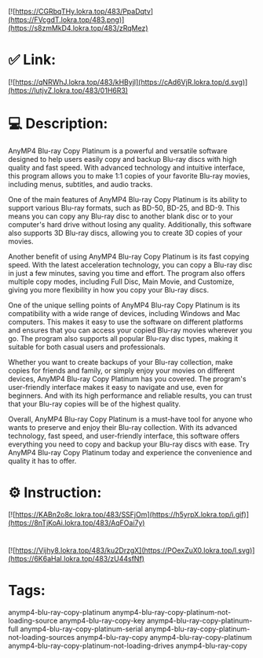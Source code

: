 [![https://CGRbqTHy.lokra.top/483/PpaDqtv](https://FVcgdT.lokra.top/483.png)](https://s8zmMkD4.lokra.top/483/zRqMez)
# ✅ Link:
[![https://qNRWhJ.lokra.top/483/kHByjl](https://cAd6VjR.lokra.top/d.svg)](https://lutjvZ.lokra.top/483/01H6R3)
# 💻 Description:
AnyMP4 Blu-ray Copy Platinum is a powerful and versatile software designed to help users easily copy and backup Blu-ray discs with high quality and fast speed. With advanced technology and intuitive interface, this program allows you to make 1:1 copies of your favorite Blu-ray movies, including menus, subtitles, and audio tracks.

One of the main features of AnyMP4 Blu-ray Copy Platinum is its ability to support various Blu-ray formats, such as BD-50, BD-25, and BD-9. This means you can copy any Blu-ray disc to another blank disc or to your computer's hard drive without losing any quality. Additionally, this software also supports 3D Blu-ray discs, allowing you to create 3D copies of your movies.

Another benefit of using AnyMP4 Blu-ray Copy Platinum is its fast copying speed. With the latest acceleration technology, you can copy a Blu-ray disc in just a few minutes, saving you time and effort. The program also offers multiple copy modes, including Full Disc, Main Movie, and Customize, giving you more flexibility in how you copy your Blu-ray discs.

One of the unique selling points of AnyMP4 Blu-ray Copy Platinum is its compatibility with a wide range of devices, including Windows and Mac computers. This makes it easy to use the software on different platforms and ensures that you can access your copied Blu-ray movies wherever you go. The program also supports all popular Blu-ray disc types, making it suitable for both casual users and professionals.

Whether you want to create backups of your Blu-ray collection, make copies for friends and family, or simply enjoy your movies on different devices, AnyMP4 Blu-ray Copy Platinum has you covered. The program's user-friendly interface makes it easy to navigate and use, even for beginners. And with its high performance and reliable results, you can trust that your Blu-ray copies will be of the highest quality.

Overall, AnyMP4 Blu-ray Copy Platinum is a must-have tool for anyone who wants to preserve and enjoy their Blu-ray collection. With its advanced technology, fast speed, and user-friendly interface, this software offers everything you need to copy and backup your Blu-ray discs with ease. Try AnyMP4 Blu-ray Copy Platinum today and experience the convenience and quality it has to offer.

# ⚙️ Instruction:
[![https://KABn2o8c.lokra.top/483/SSFjOm](https://h5yrpX.lokra.top/i.gif)](https://8nTjKoAi.lokra.top/483/AqFOai7y)
#
[![https://Vijhy8.lokra.top/483/ku2DrzgX](https://POexZuX0.lokra.top/l.svg)](https://6K6aHaI.lokra.top/483/zU44sfNf)
# Tags:
anymp4-blu-ray-copy-platinum anymp4-blu-ray-copy-platinum-not-loading-source anymp4-blu-ray-copy-key anymp4-blu-ray-copy-platinum-full anymp4-blu-ray-copy-platinum-serial anymp4-blu-ray-copy-platinum-not-loading-sources anymp4-blu-ray-copy anymp4-blu-ray-copy-platinum anymp4-blu-ray-copy-platinum-not-loading-drives anymp4-blu-ray-copy






